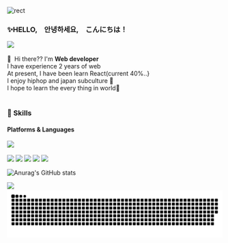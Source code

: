 
![rect](https://capsule-render.vercel.app/api?type=rect&color=gradient&text=%20%20WELCOME!😶%20%20&fontAlign=30&fontSize=30&textBg=true&desc=FENTBOIJUN's%27Github&descAlign=60&descAlignY=50)


### ✨HELLO,　안녕하세요,　こんにちは！
<p>
  <a href="mailto:fentboijun@gmail.com" target="_blank"><img src="https://img.shields.io/badge/fentboijun@gmail.com-EA4335?style=flat-square&logo=Gmail&logoColor=white"/></a>
</p>

<p>
  👋&nbsp; Hi there?? I'm <b>Web developer</b><br/>
  I have experience 2 years of web<br/>
  At present, I have been learn React(current 40%..}<br/>
  I enjoy hiphop and japan subculture 🥶<br/>
  I hope to learn the every thing in world🤗<br/><br/>
</p>


### 🤣 Skills
#### Platforms & Languages
<p>
  <img src="https://img.shields.io/badge/html5-ffffff?style=flat-square&logo=html5&logoColor=#E34F26"/>
</p>
<p>
  <img src="https://img.shields.io/badge/javascript-262626?style=flat-square&logo=javascript&logoColor=#F7DF1E"/>
  <img src="https://img.shields.io/badge/jquery-262626?style=flat-square&logo=jquery&logoColor=#0769AD"/>
  <img src="https://img.shields.io/badge/bootstrap-262626?style=flat-square&logo=bootstrap&logoColor=#1572B6"/>
  <img src="https://img.shields.io/badge/php-262626?style=flat-square&logo=php&logoColor=#777BB4"/>
  <img src="https://img.shields.io/badge/laravel-262626?style=flat-square&logo=laravel&logoColor=#FF2D20"/>

</p>


![Anurag's GitHub stats](https://github-readme-stats.vercel.app/api?username=fentboijun&show_icons=true&theme=blue_navy )

![](./profile-3d-contrib/profile-night-rainbow.svg)
![snake gif](https://github.com/fentboijun/fentboijun/blob/output/github-contribution-grid-snake.svg)

